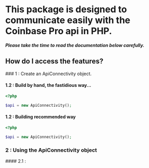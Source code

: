 # This package is designed to communicate easily with the Coinbase Pro api in PHP.

***Please take the time to read the documentation below carefully.***

## How do I access the features?

### 1 : Create an ApiConnectivity object.
#### 1.2 : Build by hand, the fastidious way...
```php
<?php

$api = new ApiConnectivity();

```
#### 1.2 : Building recommended way
```php
<?php

$api = new ApiConnectivity();

```
### 2 : Using the ApiConnectivity object
#### 2.1 : 
